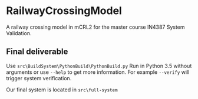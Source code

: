 # RailwayCrossingModel
A railway crossing model in mCRL2 for the master course IN4387 System Validation.


## Final deliverable

Use `src\BuildSystem\PythonBuild\PythonBuild.py`
Run in Python 3.5 without arguments or use `--help` to get more information.
For example `--verify` will trigger system verification.

Our final system is located in `src\full-system`